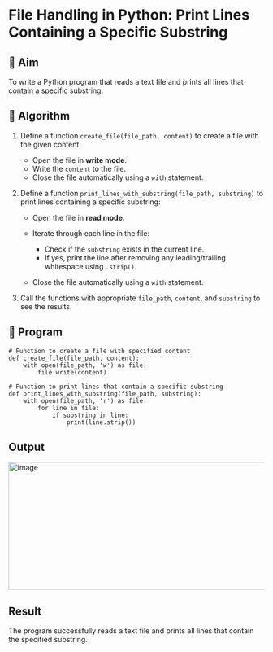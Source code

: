 # File Handling in Python: Print Lines Containing a Specific Substring

## 🎯 Aim
To write a Python program that reads a text file and prints all lines that contain a specific substring.

## 🧠 Algorithm
1. Define a function `create_file(file_path, content)` to create a file with the given content:

   * Open the file in **write mode**.
   * Write the `content` to the file.
   * Close the file automatically using a `with` statement.
2. Define a function `print_lines_with_substring(file_path, substring)` to print lines containing a specific substring:

   * Open the file in **read mode**.
   * Iterate through each line in the file:

     * Check if the `substring` exists in the current line.
     * If yes, print the line after removing any leading/trailing whitespace using `.strip()`.
   * Close the file automatically using a `with` statement.
3. Call the functions with appropriate `file_path`, `content`, and `substring` to see the results.

## 🧾 Program
```
# Function to create a file with specified content
def create_file(file_path, content):
    with open(file_path, 'w') as file:
        file.write(content)

# Function to print lines that contain a specific substring
def print_lines_with_substring(file_path, substring):
    with open(file_path, 'r') as file:
        for line in file:
            if substring in line:
                print(line.strip())
```
## Output
<img width="1282" height="251" alt="image" src="https://github.com/user-attachments/assets/22ff3318-b764-4328-ae34-21aa3b8b0e7d" />

## Result
The program successfully reads a text file and prints all lines that contain the specified substring.
